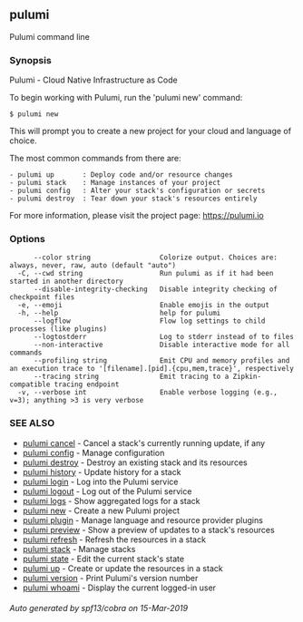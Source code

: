 ## pulumi

Pulumi command line

### Synopsis


Pulumi - Cloud Native Infrastructure as Code

To begin working with Pulumi, run the 'pulumi new' command:

    $ pulumi new

This will prompt you to create a new project for your cloud and language of choice.

The most common commands from there are:

    - pulumi up       : Deploy code and/or resource changes
    - pulumi stack    : Manage instances of your project
    - pulumi config   : Alter your stack's configuration or secrets
    - pulumi destroy  : Tear down your stack's resources entirely

For more information, please visit the project page: https://pulumi.io

### Options

```
      --color string                 Colorize output. Choices are: always, never, raw, auto (default "auto")
  -C, --cwd string                   Run pulumi as if it had been started in another directory
      --disable-integrity-checking   Disable integrity checking of checkpoint files
  -e, --emoji                        Enable emojis in the output
  -h, --help                         help for pulumi
      --logflow                      Flow log settings to child processes (like plugins)
      --logtostderr                  Log to stderr instead of to files
      --non-interactive              Disable interactive mode for all commands
      --profiling string             Emit CPU and memory profiles and an execution trace to '[filename].[pid].{cpu,mem,trace}', respectively
      --tracing string               Emit tracing to a Zipkin-compatible tracing endpoint
  -v, --verbose int                  Enable verbose logging (e.g., v=3); anything >3 is very verbose
```

### SEE ALSO
* [pulumi cancel](pulumi_cancel.md)	 - Cancel a stack's currently running update, if any
* [pulumi config](pulumi_config.md)	 - Manage configuration
* [pulumi destroy](pulumi_destroy.md)	 - Destroy an existing stack and its resources
* [pulumi history](pulumi_history.md)	 - Update history for a stack
* [pulumi login](pulumi_login.md)	 - Log into the Pulumi service
* [pulumi logout](pulumi_logout.md)	 - Log out of the Pulumi service
* [pulumi logs](pulumi_logs.md)	 - Show aggregated logs for a stack
* [pulumi new](pulumi_new.md)	 - Create a new Pulumi project
* [pulumi plugin](pulumi_plugin.md)	 - Manage language and resource provider plugins
* [pulumi preview](pulumi_preview.md)	 - Show a preview of updates to a stack's resources
* [pulumi refresh](pulumi_refresh.md)	 - Refresh the resources in a stack
* [pulumi stack](pulumi_stack.md)	 - Manage stacks
* [pulumi state](pulumi_state.md)	 - Edit the current stack's state
* [pulumi up](pulumi_up.md)	 - Create or update the resources in a stack
* [pulumi version](pulumi_version.md)	 - Print Pulumi's version number
* [pulumi whoami](pulumi_whoami.md)	 - Display the current logged-in user

###### Auto generated by spf13/cobra on 15-Mar-2019
